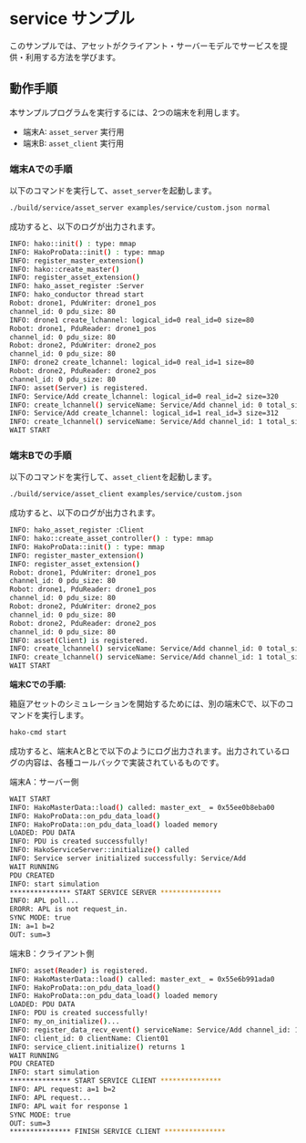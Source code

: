 # service サンプル

このサンプルでは、アセットがクライアント・サーバーモデルでサービスを提供・利用する方法を学びます。

## 動作手順

本サンプルプログラムを実行するには、2つの端末を利用します。

*   端末A: `asset_server` 実行用
*   端末B: `asset_client` 実行用

### 端末Aでの手順

以下のコマンドを実行して、`asset_server`を起動します。

```bash
./build/service/asset_server examples/service/custom.json normal
```

成功すると、以下のログが出力されます。

```sh
INFO: hako::init() : type: mmap
INFO: HakoProData::init() : type: mmap
INFO: register_master_extension()
INFO: hako::create_master()
INFO: register_asset_extension()
INFO: hako_asset_register :Server
INFO: hako_conductor thread start
Robot: drone1, PduWriter: drone1_pos
channel_id: 0 pdu_size: 80
INFO: drone1 create_lchannel: logical_id=0 real_id=0 size=80
Robot: drone1, PduReader: drone1_pos
channel_id: 0 pdu_size: 80
Robot: drone2, PduWriter: drone2_pos
channel_id: 0 pdu_size: 80
INFO: drone2 create_lchannel: logical_id=0 real_id=1 size=80
Robot: drone2, PduReader: drone2_pos
channel_id: 0 pdu_size: 80
INFO: asset(Server) is registered.
INFO: Service/Add create_lchannel: logical_id=0 real_id=2 size=320
INFO: create_lchannel() serviceName: Service/Add channel_id: 0 total_size: 320
INFO: Service/Add create_lchannel: logical_id=1 real_id=3 size=312
INFO: create_lchannel() serviceName: Service/Add channel_id: 1 total_size: 312
WAIT START
```

### 端末Bでの手順

以下のコマンドを実行して、`asset_client`を起動します。

```bash
./build/service/asset_client examples/service/custom.json
```

成功すると、以下のログが出力されます。

```sh
INFO: hako_asset_register :Client
INFO: hako::create_asset_controller() : type: mmap
INFO: HakoProData::init() : type: mmap
INFO: register_master_extension()
INFO: register_asset_extension()
Robot: drone1, PduWriter: drone1_pos
channel_id: 0 pdu_size: 80
Robot: drone1, PduReader: drone1_pos
channel_id: 0 pdu_size: 80
Robot: drone2, PduWriter: drone2_pos
channel_id: 0 pdu_size: 80
Robot: drone2, PduReader: drone2_pos
channel_id: 0 pdu_size: 80
INFO: asset(Client) is registered.
INFO: create_lchannel() serviceName: Service/Add channel_id: 0 total_size: 320
INFO: create_lchannel() serviceName: Service/Add channel_id: 1 total_size: 312
WAIT START
```


**端末Cでの手順:**

箱庭アセットのシミュレーションを開始するためには、別の端末Cで、以下のコマンドを実行します。

```sh
hako-cmd start
```

成功すると、端末AとBとで以下のようにログ出力されます。出力されているログの内容は、各種コールバックで実装されているものです。


端末A：サーバー側

```sh
WAIT START
INFO: HakoMasterData::load() called: master_ext_ = 0x55ee0b8eba00
INFO: HakoProData::on_pdu_data_load()
INFO: HakoProData::on_pdu_data_load() loaded memory
LOADED: PDU DATA
INFO: PDU is created successfully!
INFO: HakoServiceServer::initialize() called
INFO: Service server initialized successfully: Service/Add
WAIT RUNNING
PDU CREATED
INFO: start simulation
*************** START SERVICE SERVER ***************
INFO: APL poll...
ERORR: APL is not request_in.
SYNC MODE: true
IN: a=1 b=2
OUT: sum=3
```

端末B：クライアント側

```sh
INFO: asset(Reader) is registered.
INFO: HakoMasterData::load() called: master_ext_ = 0x55e6b991ada0
INFO: HakoProData::on_pdu_data_load()
INFO: HakoProData::on_pdu_data_load() loaded memory
LOADED: PDU DATA
INFO: PDU is created successfully!
INFO: my_on_initialize()...
INFO: register_data_recv_event() serviceName: Service/Add channel_id: 1 recv_event_id: 1
INFO: client_id: 0 clientName: Client01
INFO: service_client.initialize() returns 1
WAIT RUNNING
PDU CREATED
INFO: start simulation
*************** START SERVICE CLIENT ***************
INFO: APL request: a=1 b=2
INFO: APL request...
INFO: APL wait for response 1
SYNC MODE: true
OUT: sum=3
*************** FINISH SERVICE CLIENT ***************
```

